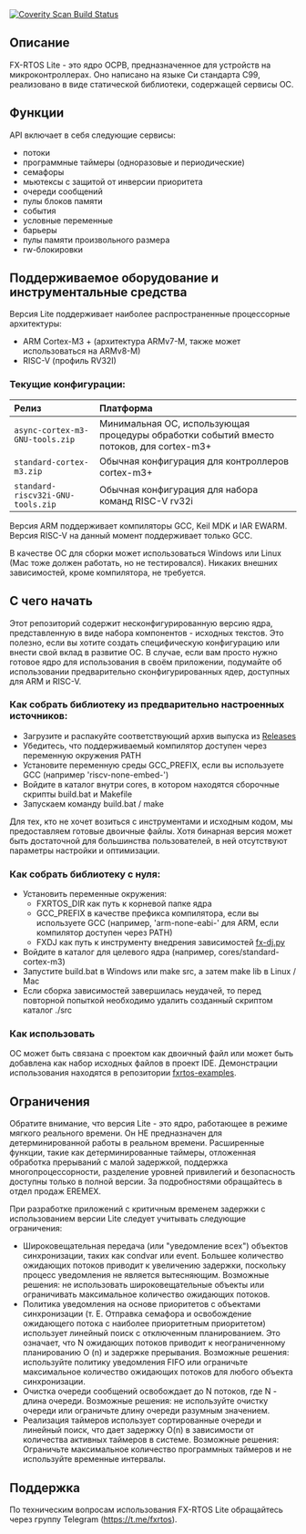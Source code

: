 <a href="https://scan.coverity.com/projects/eremex-fxrtos-lite">
  <img alt="Coverity Scan Build Status"
       src="https://scan.coverity.com/projects/23951/badge.svg"/>
</a>


Описание
-----------

FX-RTOS Lite - это ядро ОСРВ, предназначенное для устройств на микроконтроллерах.
Оно написано на языке Си стандарта C99, реализовано в виде статической библиотеки, содержащей сервисы ОС.

Функции
--------

API включает в себя следующие сервисы:
- потоки
- программные таймеры (одноразовые и периодические)
- семафоры
- мьютексы с защитой от инверсии приоритета
- очереди сообщений
- пулы блоков памяти
- события
- условные переменные
- барьеры
- пулы памяти произвольного размера
- rw-блокировки

Поддерживаемое оборудование и инструментальные средства
---------------------------------

Версия Lite поддерживает наиболее распространенные процессорные архитектуры:
- ARM Cortex-M3 + (архитектура ARMv7-M, также может использоваться на ARMv8-M)
- RISC-V (профиль RV32I)

### Текущие конфигурации:
Релиз | Платформа
:--- | :---
`async-cortex-m3-GNU-tools.zip` | Минимальная ОС, использующая процедуры обработки событий вместо потоков, для cortex-m3+
`standard-cortex-m3.zip` | Обычная конфигурация для контроллеров cortex-m3+
`standard-riscv32i-GNU-tools.zip` | Обычная конфигурация для набора команд RISC-V rv32i

Версия ARM поддерживает компиляторы GCC, Keil MDK и IAR EWARM.
Версия RISC-V на данный момент поддерживает только GCC.

В качестве ОС для сборки может использоваться Windows или Linux (Mac тоже должен работать, но не тестировался).
Никаких внешних зависимостей, кроме компилятора, не требуется.

С чего начать
---------------

Этот репозиторий содержит несконфигурированную версию ядра, представленную в виде набора компонентов - исходных текстов. Это полезно, если вы хотите создать специфическую
конфигурацию или внести свой вклад в развитие ОС.
В случае, если вам просто нужно готовое ядро для использования в своём приложении, подумайте об использовании предварительно сконфигурированных ядер, доступных для ARM и RISC-V.

### Как собрать библиотеку из предварительно настроенных источников:

- Загрузите и распакуйте соответствующий архив выпуска из [Releases](https://github.com/Eremex/fxrtos-lite/releases)
- Убедитесь, что поддерживаемый компилятор доступен через переменную окружения PATH
- Установите переменную среды GCC_PREFIX, если вы используете GCC (например 'riscv-none-embed-')
- Войдите в каталог внутри cores, в котором находятся сборочные скрипты build.bat и Makefile
- Запускаем команду build.bat / make

Для тех, кто не хочет возиться с инструментами и исходным кодом, мы предоставляем готовые двоичные файлы. Хотя бинарная версия может быть достаточной для большинства пользователей, в ней отсутствуют параметры настройки и оптимизации.

### Как собрать библиотеку с нуля:

- Установить переменные окружения:
    - FXRTOS_DIR как путь к корневой папке ядра
    - GCC_PREFIX в качестве префикса компилятора, если вы используете GCC (например, 'arm-none-eabi-' для ARM, если компилятор доступен через PATH)
    - FXDJ как путь к инструменту внедрения зависимостей [fx-dj.py](https://github.com/Eremex/fx-dj)
- Войдите в каталог для целевого ядра (например, cores/standard-cortex-m3)
- Запустите build.bat в Windows или make src, а затем make lib в Linux / Mac
- Если сборка зависимостей завершилась неудачей, то перед повторной попыткой необходимо удалить созданный скриптом каталог ./src

### Как использовать
ОС может быть связана с проектом как двоичный файл или может быть добавлена как набор исходных файлов в проект IDE.
Демонстрации использования находятся в репозитории [fxrtos-examples](https://github.com/Eremex/fxrtos-examples).

Ограничения
-----------

Обратите внимание, что версия Lite - это ядро, работающее в режиме мягкого реального времени. Он НЕ предназначен для детерминированной работы в реальном времени.
Расширенные функции, такие как детерминированные таймеры, отложенная обработка прерываний с малой задержкой, поддержка многопроцессорности, разделение уровней привилегий и безопасность
доступны только в полной версии. За подробностями обращайтесь в отдел продаж EREMEX.

При разработке приложений с критичным временем задержки с использованием версии Lite следует учитывать следующие ограничения:

- Широковещательная передача (или "уведомление всех") объектов синхронизации, таких как condvar или event. Большее количество ожидающих потоков приводит к увеличению задержки, поскольку процесс уведомления не является вытесняющим. Возможные решения: не использовать широковещательные объекты или ограничивать максимальное количество ожидающих потоков.
- Политика уведомления на основе приоритетов с объектами синхронизации (т. Е. Отправка семафора и освобождение ожидающего потока с наиболее приоритетным приоритетом) использует линейный поиск с отключенным планированием. Это означает, что N ожидающих потоков приводит к неограниченному планированию O (n) и задержке прерывания. Возможные решения: используйте политику уведомления FIFO или ограничьте максимальное количество ожидающих потоков для любого объекта синхронизации.
- Очистка очереди сообщений освобождает до N потоков, где N - длина очереди. Возможные решения: не используйте очистку очереди или ограничьте длину очереди разумным значением.
- Реализация таймеров использует сортированные очереди и линейный поиск, что дает задержку O(n) в зависимости от количества активных таймеров в системе. Возможные решения: Ограничьте максимальное количество программных таймеров и не используйте временные интервалы.

Поддержка
-----------
По техническим вопросам использования FX-RTOS Lite обращайтесь через группу Telegram (https://t.me/fxrtos).
